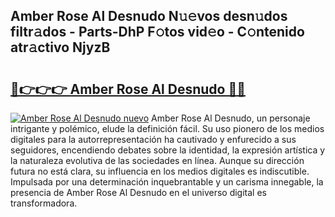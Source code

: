 ## Amber Rose Al Desnudo N𝚞𝚎vos desn𝚞dos filtr𝚊dos - Parts-DhP F𝚘tos vid𝚎o - C𝚘ntenido atr𝚊ctivo NjyzB

# <h2><a href="http://mb2uxm8.tromn.icu/?c=Amber+Rose+Al+Desnudo">🔗👉👉👉 Amber Rose Al Desnudo 🔗🔗</a></h2>

[![Amber Rose Al Desnudo nuevo](https://i.imgur.com/pEAQMta.gif)](http://mb2uxm8.tromn.icu/?c=Amber+Rose+Al+Desnudo)
Amber Rose Al Desnudo, un personaje intrigante y polémico, elude la definición fácil. Su uso pionero de los medios digitales para la autorrepresentación ha cautivado y enfurecido a sus seguidores, encendiendo debates sobre la identidad, la expresión artística y la naturaleza evolutiva de las sociedades en línea. Aunque su dirección futura no está clara, su influencia en los medios digitales es indiscutible. Impulsada por una determinación inquebrantable y un carisma innegable, la presencia de Amber Rose Al Desnudo en el universo digital es transformadora.
